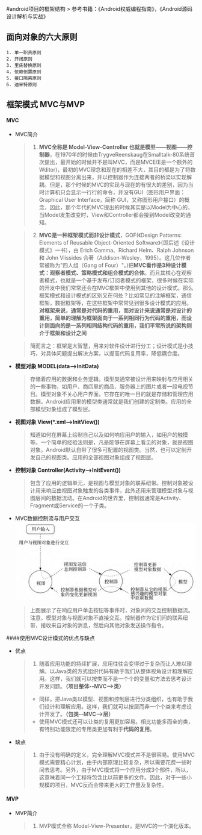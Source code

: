 #android项目的框架结构
	> 参考书籍：《Android权威编程指南》，《Android源码设计解析与实战》
	
## 面向对象的六大原则
	1. 单一职责原则
	2. 开闭原则
	3. 里氏替换原则
	4. 依赖倒置原则
	5. 接口隔离原则
	6. 迪米特原则
## 框架模式 MVC与MVP
#### MVC
* MVC简介
	>1. **MVC全称是 Model-View-Controller 也就是模型——视图——控制器**，在1970年的时候由TrygveReenskaug在Smalltalk-80系统首次提出，最开始的时候并不是叫MVC，而是MVCE(E是一个额外的Wditor)，最初的MVC理念和现在的相差不大，其目的都是为了将数据模型和视图分离出来，并以控制器作为连接两者的桥梁以实现解耦。但是，那个时候的MVC的实现与现在的有很大的差别，因为当时计算机只会显示一行行的命令，并没有GUI（图形用户界面：Graphical User Interface，简称 GUI，又称图形用户接口）的概念，因此，那个年代的MVC提出的时候其实是以Model为中心的，当Model发生改变时，View和Controller都会接到Model改变的通知。
	
	>2. **MVC是一种框架模式而非设计模式**，GOF(《Design Patterns: Elements of Reusable Object-Oriented Software》（即后述《设计模式》一书），由 Erich Gamma、Richard Helm、Ralph Johnson 和 John Vlissides 合著（Addison-Wesley，1995）。这几位作者常被称为"四人组（Gang of Four）"。)把**MVC看作是3种设计模式：观察者模式、策略模式和组合模式的合体**。而且其核心在观察者模式，也就是一个基于发布/订阅者模式的框架，很多时候在实际的开发中我们常常还会在MVC框架中使用到其他的设计模式。那么框架模式和设计模式的区别又在何处？比如常见的注解框架，通信框架，数据框架等，在这些框架中常常见到很多设计模式的应用。 **对框架来说，通常是对代码的重用，而对设计来说通常是对设计的重用，简单的理解为框架面向于一系列相同行为代码的重用，而设计则面向的是一系列相同结构代码的重用，我们平常所说的架构则介于框架和设计之间**
	
	> 简而言之：框架是大智慧，用来对软件设计进行分工；设计模式是小技巧，对具体问题提出解决方案，以提高代码复用率，降低耦合度。

* **模型对象 MODEL(data-->InitData)** 
	>存储着应用的数据和业务逻辑。模型类通常被设计用来映射与应用相关的一些事物，如用户、商店里的商品、服务器上的图片或者一段电视节目。模型对象不关心用户界面，它存在的唯一目的就是存储和管理应用数据。Android应用里的模型类通常就是我们创建的定制类。应用的全部模型对象组成了模型层。

* **视图对象 View(\*.xml-->InitView())** 
	> 知道如何在屏幕上绘制自己以及如何响应用户的输入，如用户的触摸等。一个简单的经验法则是，凡是能够在屏幕上看见的对象，就是视图对象。Android默认自带了很多可配置的视图类。当然，也可以定制开发自己的视图类。应用的全部视图对象组成了视图层。

* **控制对象 Controller(Activity-->InitEvent())** 
	>包含了应用的逻辑单元，是视图与模型对象的联系纽带。控制对象被设计用来响应由视图对象触发的各类事件，此外还用来管理模型对象与视图层间的数据流动。在Android的世界里，控制器通常是Activity、Fragment或Service的一个子类。

* MVC数据控制流与用户交互
	![MVC数据控制流与用户交互](MVC.png)
	> 上图展示了在响应用户单击按钮等事件时，对象间的交互控制数据流。注意，模型对象与视图对象不直接交互。控制器作为它们间的联系纽带，接收来自对象的消息，然后向其他对象发送操作指令。

####使用MVC设计模式的优点与缺点
* 优点
	>1. 随着应用功能的持续扩展，应用往往会变得过于复杂而让人难以理解。以Java类的方式组织代码有助于我们从整体视角设计和理解应用。这样，我们就可以按类而不是一个个的变量和方法去思考设计开发问题。**（项目整体--MVC-->类）**
	>* 同样，把Java类以模型、视图和控制层进行分类组织，也有助于我们设计和理解应用。这样，我们就可以按层而非一个个类来考虑设计开发了。**（包类--MVC-->层）**
	>* 使用MVC模式还可以让类的复用更加容易。相比功能多而全的类，有特别功能限定的专用类更加有利于**代码的复用**。
* 缺点
	>1. 由于没有明确的定义，完全理解MVC模式并不是很容易。使用MVC模式需要精心计划，由于内部原理比较复杂，所以需要花费一些时间去思考。另外，由于MVC模式将一个应用分成3个部件，所以，这意味着同一个工程将包含比以前更多的文件。因此，对于一些小规模的项目，MVC反而会带来更大的工作量及复杂性。


#### MVP
* MVP简介
	>1. MVP模式全称 Model-View-Presenter，是MVC的一个演化版本。